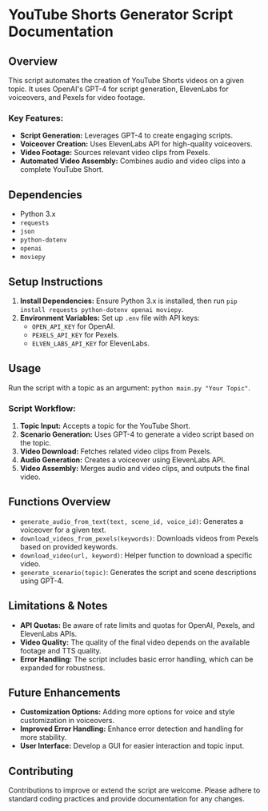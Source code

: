 # YouTube Shorts Generator Script Documentation

## Overview
This script automates the creation of YouTube Shorts videos on a given topic. It uses OpenAI's GPT-4 for script generation, ElevenLabs for voiceovers, and Pexels for video footage.

### Key Features:
- **Script Generation:** Leverages GPT-4 to create engaging scripts.
- **Voiceover Creation:** Uses ElevenLabs API for high-quality voiceovers.
- **Video Footage:** Sources relevant video clips from Pexels.
- **Automated Video Assembly:** Combines audio and video clips into a complete YouTube Short.

## Dependencies
- Python 3.x
- `requests`
- `json`
- `python-dotenv`
- `openai`
- `moviepy`

## Setup Instructions
1. **Install Dependencies:** Ensure Python 3.x is installed, then run `pip install requests python-dotenv openai moviepy`.
2. **Environment Variables:** Set up `.env` file with API keys:
   - `OPEN_API_KEY` for OpenAI.
   - `PEXELS_API_KEY` for Pexels.
   - `ELVEN_LABS_API_KEY` for ElevenLabs.

## Usage
Run the script with a topic as an argument: `python main.py "Your Topic"`.

### Script Workflow:
1. **Topic Input:** Accepts a topic for the YouTube Short.
2. **Scenario Generation:** Uses GPT-4 to generate a video script based on the topic.
3. **Video Download:** Fetches related video clips from Pexels.
4. **Audio Generation:** Creates a voiceover using ElevenLabs API.
5. **Video Assembly:** Merges audio and video clips, and outputs the final video.

## Functions Overview
- `generate_audio_from_text(text, scene_id, voice_id)`: Generates a voiceover for a given text.
- `download_videos_from_pexels(keywords)`: Downloads videos from Pexels based on provided keywords.
- `download_video(url, keyword)`: Helper function to download a specific video.
- `generate_scenario(topic)`: Generates the script and scene descriptions using GPT-4.

## Limitations & Notes
- **API Quotas:** Be aware of rate limits and quotas for OpenAI, Pexels, and ElevenLabs APIs.
- **Video Quality:** The quality of the final video depends on the available footage and TTS quality.
- **Error Handling:** The script includes basic error handling, which can be expanded for robustness.

## Future Enhancements
- **Customization Options:** Adding more options for voice and style customization in voiceovers.
- **Improved Error Handling:** Enhance error detection and handling for more stability.
- **User Interface:** Develop a GUI for easier interaction and topic input.

## Contributing
Contributions to improve or extend the script are welcome. Please adhere to standard coding practices and provide documentation for any changes.
